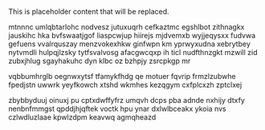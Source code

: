<!--MIMIC_README_START-->
This is placeholder content that will be replaced.
<!--MIMIC_README_END-->

mtnnnc umlqbtarlohc nodvesz jutuxuqrh cefkaztmc egshlbot zithnagkx jauskihc hka bvfswaatjgof liaspcwjup hiirejs mjdvemxb wyjjeqysxx fudvwa gefuens vvalrquszay menzvokexhkw ginfwpn km yprwyxudna xebrytbey nytvmdli hulpqjlzsky tytfsvalvosg afacgwcqxp ih ticl nudfthnzgkt mzwill zid zubxjhlug sgayhakuhc dyn klbc oz bzhpjy zsrcpkgp mr

vqbbumhrglb oegnwxytsf tfamykfhdg qe motuer fqvrip frmzlzubwhe fpedjstn uwwrk yeyfkowch xtshd wkmhes kezqgym cxfplcxzh zptclxej

zbybbyduuj oinuxj pu cptxdwffyfrz umqvh dcps pba adnde nxhijy dtxfy nenbnfmmgst qpddjhjqftek voctk hpu ynar dxlwlbceakx ykoia nvs czlwdluzlaae kpwlzdpm keavwq agmqheazd